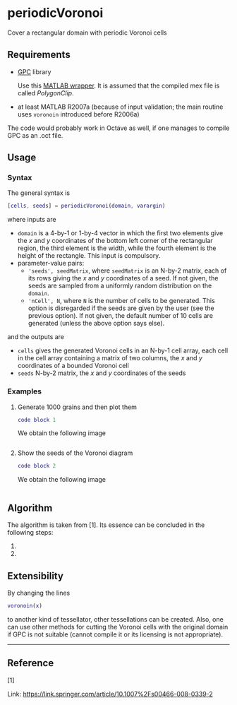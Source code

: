 # periodicVoronoi
Cover a rectangular domain with periodic Voronoi cells


## Requirements

- [GPC](http://www.cs.man.ac.uk/~toby/gpc/) library

  Use this [MATLAB wrapper](https://fr.mathworks.com/matlabcentral/fileexchange/8818-polygon-clipper). It is assumed that the compiled mex file is called *PolygonClip*.

- at least MATLAB R2007a (because of input validation; the main routine uses `voronoin` introduced before R2006a)

The code would probably work in Octave as well, if one manages to compile GPC as an .oct file.

## Usage

### Syntax

The general syntax is

```matlab
[cells, seeds] = periodicVoronoi(domain, varargin)
```

where inputs are

- `domain` is a 4-by-1 or 1-by-4 vector in which the first two elements give the $x$ and $y$ coordinates of the bottom left corner of the rectangular region, the third element is the width, while the fourth element is the height of the rectangle. This input is compulsory.
- parameter-value pairs:
   - `'seeds', seedMatrix`, where `seedMatrix` is an N-by-2 matrix, each of its rows giving the $x$ and $y$ coordinates of a seed. If not given, the seeds are sampled from a uniformly random distribution on the `domain`.
   - `'nCell', N`, where `N` is the number of cells to be generated. This option is disregarded if the seeds are given by the user (see the previous option). If not given, the default number of 10 cells are generated (unless the above option says else).

and the outputs are


- `cells` gives the generated Voronoi cells in an N-by-1 cell array, each cell in the cell array containing a matrix of two columns, the $x$ and $y$ coordinates of a bounded Voronoi cell
- `seeds` N-by-2 matrix, the $x$ and $y$ coordinates of the seeds



### Examples

1. Generate 1000 grains and then plot them

   ``` matlab
   code block 1
   ```
   We obtain the following image

   ![]()

2. Show the seeds of the Voronoi diagram

   ``` matlab
   code block 2
   ```
   We obtain the following image

   ![]()



## Algorithm

The algorithm is taken from [1]. Its essence can be concluded in the following steps:

1. 
2. 



## Extensibility

By changing the lines

```matlab
voronoin(x)
```

to another kind of tessellator, other tessellations can be created. Also, one can use other methods for cutting the Voronoi cells with the original domain if GPC is not suitable (cannot compile it or its licensing is not appropriate).

---

## Reference

[1] 

Link: https://link.springer.com/article/10.1007%2Fs00466-008-0339-2
